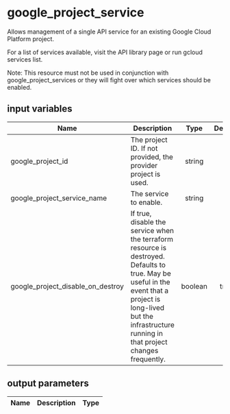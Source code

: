 # google_project_service

Allows management of a single API service for an existing Google Cloud Platform project.

For a list of services available, visit the API library page or run gcloud services list.

Note: This resource must not be used in conjunction with google_project_services or they will fight over which services should be enabled.

## input variables

| Name | Description | Type | Default | Required |
|------|-------------|:----:|:-----:|:-----:|
|google_project_id|The project ID. If not provided, the provider project is used.|string||Yes|
|google_project_service_name|The service to enable.|string||Yes|
|google_project_disable_on_destroy|If true, disable the service when the terraform resource is destroyed. Defaults to true. May be useful in the event that a project is long-lived but the infrastructure running in that project changes frequently.|boolean|true|No|

## output parameters

| Name | Description | Type |
|------|-------------|:----:|